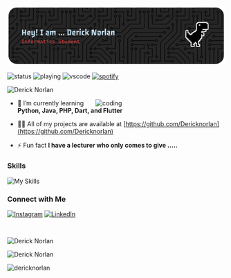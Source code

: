 <!-- Header Banner -->
![Derick Norlan](img/github-header-banner.png)
</br>

![status](https://nocache.advaith.workers.dev?url=https://img.shields.io/endpoint?url=https://dev.discordprofiles.me/api/badge/status/276544649148235776?simple=true)
![playing](https://nocache.advaith.workers.dev?url=https://img.shields.io/endpoint?url=https://dev.discordprofiles.me/api/badge/playing/276544649148235776)
![vscode](https://nocache.advaith.workers.dev?url=https://img.shields.io/endpoint?url=https://dev.discordprofiles.me/api/badge/vscode/276544649148235776)
[![spotify](https://nocache.advaith.workers.dev?url=https://img.shields.io/endpoint?url=https://dev.discordprofiles.me/api/badge/spotify/276544649148235776)](https://dev.discordprofiles.me/openspotify/276544649148235776)
</br>

<!-- GitHub Trophies -->
![Derick Norlan](https://github-profile-trophy.vercel.app/?username=DerickNorlan&theme=&no-frame=false&no-bg=false&margin-w=4)

<img align="right" alt="coding" width="300" src="https://media.tenor.com/nWAHKBp32sYAAAAM/kein-stress.gif">

<!-- About Me -->
- 🌱 I’m currently learning **Python, Java, PHP, Dart, and Flutter**

- 👨‍💻 All of my projects are available at [https://github.com/Dericknorlan](https://github.com/Dericknorlan)

- ⚡ Fun fact **I have a lecturer who only comes to give .....**

<!-- Skills -->
### Skills
![My Skills](https://skillicons.dev/icons?i=html,css,javascript,python,java,php,dart,laravel,mysql,flutter,figma,linux&theme=light&perline=6)

<!-- Socials -->
### Connect with Me
<!-- Socials -->
[![Instagram](https://skillicons.dev/icons?i=instagram&theme=light)](https://instagram.com/drck_n)
[![LinkedIn](https://skillicons.dev/icons?i=linkedin&theme=light)](https://www.linkedin.com/in/derick-norlan-123150299/)


</br>

<!-- GitHub stats -->
![Derick Norlan](https://nirzak-streak-stats.vercel.app/?user=DerickNorlan&theme=apprentice&hide_border=false)

![Derick Norlan](https://github-readme-stats.vercel.app/api/top-langs/?username=DerickNorlan&theme=apprentice&hide_border=false&include_all_commits=true&count_private=true&layout=compact)

<!-- views -->
<p align="left"> <img src="https://komarev.com/ghpvc/?username=dericknorlan&label=Profile%20views&color=0e75b6&style=flat" alt="dericknorlan" /> </p>
